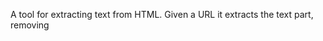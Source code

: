 A tool for extracting text from HTML. Given a URL it extracts the text part,
removing <script> and <style> elements, stripping empty spaces and lines,
and excluding those string that are part of the template (headers, footers,
navigation elements, ...).

-----

Install requirements in a dedicated virtual environment:

```
pip install -r requirements.txt
```

Run the script providing a URL:

```
python html2text.py [URL]
```

